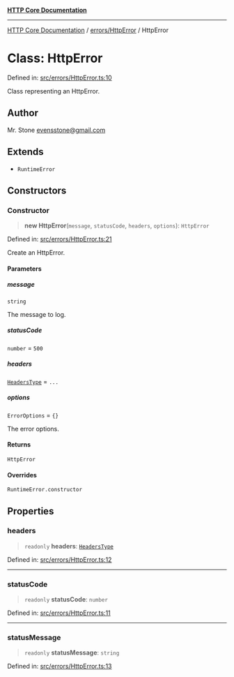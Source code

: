 [**HTTP Core Documentation**](../../../README.md)

***

[HTTP Core Documentation](../../../README.md) / [errors/HttpError](../README.md) / HttpError

# Class: HttpError

Defined in: [src/errors/HttpError.ts:10](https://github.com/stonemjs/http-core/blob/f8360abdd8e841f59cefcfadd322bcf66d52c95b/src/errors/HttpError.ts#L10)

Class representing an HttpError.

## Author

Mr. Stone <evensstone@gmail.com>

## Extends

- `RuntimeError`

## Constructors

### Constructor

> **new HttpError**(`message`, `statusCode`, `headers`, `options`): `HttpError`

Defined in: [src/errors/HttpError.ts:21](https://github.com/stonemjs/http-core/blob/f8360abdd8e841f59cefcfadd322bcf66d52c95b/src/errors/HttpError.ts#L21)

Create an HttpError.

#### Parameters

##### message

`string`

The message to log.

##### statusCode

`number` = `500`

##### headers

[`HeadersType`](../../../declarations/type-aliases/HeadersType.md) = `...`

##### options

`ErrorOptions` = `{}`

The error options.

#### Returns

`HttpError`

#### Overrides

`RuntimeError.constructor`

## Properties

### headers

> `readonly` **headers**: [`HeadersType`](../../../declarations/type-aliases/HeadersType.md)

Defined in: [src/errors/HttpError.ts:12](https://github.com/stonemjs/http-core/blob/f8360abdd8e841f59cefcfadd322bcf66d52c95b/src/errors/HttpError.ts#L12)

***

### statusCode

> `readonly` **statusCode**: `number`

Defined in: [src/errors/HttpError.ts:11](https://github.com/stonemjs/http-core/blob/f8360abdd8e841f59cefcfadd322bcf66d52c95b/src/errors/HttpError.ts#L11)

***

### statusMessage

> `readonly` **statusMessage**: `string`

Defined in: [src/errors/HttpError.ts:13](https://github.com/stonemjs/http-core/blob/f8360abdd8e841f59cefcfadd322bcf66d52c95b/src/errors/HttpError.ts#L13)

